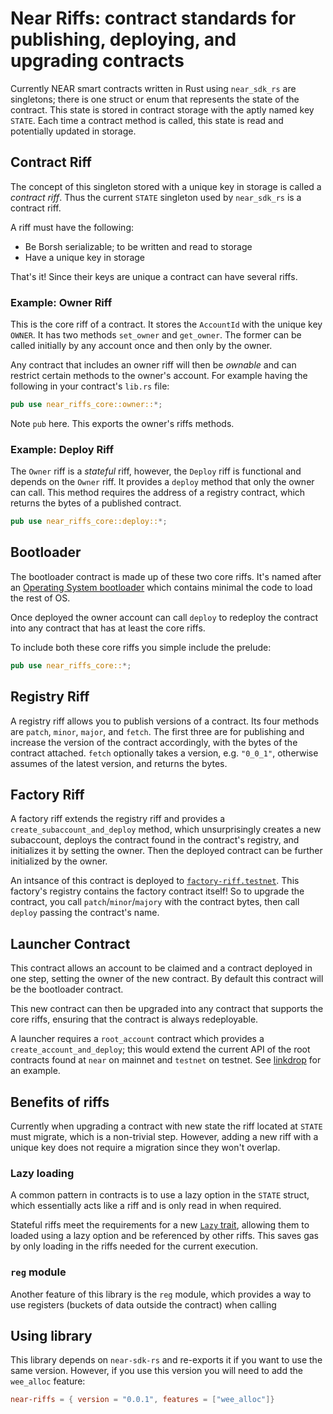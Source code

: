 # Near Riffs: contract standards for publishing, deploying, and upgrading contracts

Currently NEAR smart contracts written in Rust using `near_sdk_rs` are singletons; there is one struct or enum that represents the state of the contract. This state is stored in contract storage with the aptly named key `STATE`. Each time a contract method is called, this state is read and potentially updated in storage.

## Contract Riff

The concept of this singleton stored with a unique key in storage is called a _contract riff_. Thus the current `STATE` singleton used by `near_sdk_rs` is a contract riff.

A riff must have the following:

- Be Borsh serializable; to be written and read to storage
- Have a unique key in storage

That's it! Since their keys are unique a contract can have several riffs.

### Example: Owner Riff

This is the core riff of a contract. It stores the `AccountId` with the unique key `OWNER`. It has two methods `set_owner` and `get_owner`.  The former can be called initially by any account once and then only by the owner.

Any contract that includes an owner riff will then be _ownable_ and can restrict certain methods to the owner's account. For example having the following in your contract's `lib.rs` file:

```rust
pub use near_riffs_core::owner::*;
```

Note `pub` here.  This exports the owner's riffs methods.

### Example: Deploy Riff

The `Owner` riff is a _stateful_ riff, however, the `Deploy` riff is functional and depends on the `Owner` riff. It provides a `deploy` method that only the owner can call. This method requires the address of a registry contract, which returns the bytes of a published contract.

```rust
pub use near_riffs_core::deploy::*;
```

## Bootloader

The bootloader contract is made up of these two core riffs. It's named after an [Operating System bootloader](https://en.wikipedia.org/wiki/Bootloader) which contains minimal the code to load the rest of OS.

Once deployed the owner account can call `deploy` to redeploy the contract into any contract that has at least the core riffs.

To include both these core riffs you simple include the prelude:

```rust
pub use near_riffs_core::*;
```

## Registry Riff

A registry riff allows you to publish versions of a contract. Its four methods are `patch`, `minor`, `major`, and `fetch`.  The first three are for publishing and increase the version of the contract accordingly, with the bytes of the contract attached. `fetch` optionally takes a version, e.g. `"0_0_1"`, otherwise assumes of the latest version, and returns the bytes.

## Factory Riff

A factory riff extends the registry riff and provides a `create_subaccount_and_deploy` method, which unsurprisingly creates a new subaccount, deploys the contract found in the contract's registry, and initializes it by setting the owner.  Then the deployed contract can be further initialized by the owner.

An intsance of this contract is deployed to [`factory-riff.testnet`](https://raen.dev/admin/#/factory-riff.testnet). This factory's registry contains the factory contract itself! So to upgrade the contract, you call `patch`/`minor`/`majory` with the contract bytes, then call `deploy` passing the contract's name.

## Launcher Contract

This contract allows an account to be claimed and a contract deployed in one step, setting the owner of the new contract. By default this contract will be the bootloader contract.

This new contract can then be upgraded into any contract that supports the core riffs, ensuring that the contract is always redeployable.

A launcher requires a `root_account` contract which provides a `create_account_and_deploy`; this would extend the current API of the root contracts found at `near` on mainnet and `testnet` on testnet. See [linkdrop](./contracts/likndrop) for an example.

## Benefits of riffs

Currently when upgrading a contract with new state the riff located at `STATE` must migrate, which is a non-trivial step. However, adding a new riff with a unique key does not require a migration since they won't overlap.

### Lazy loading

A common pattern in contracts is to use a lazy option in the `STATE` struct, which essentially acts like a riff and is only read in when required.

Stateful riffs meet the requirements for a new [`Lazy` trait](./src/lazy/mod.rs), allowing them to loaded using a lazy option and be referenced by other riffs. This saves gas by only loading in the riffs needed for the current execution. 

### `reg` module

Another feature of this library is the `reg` module, which provides a way to use registers (buckets of data outside the contract) when calling 

## Using library

This library depends on `near-sdk-rs` and re-exports it if you want to use the same version. However, if you use this version you will need to add the `wee_alloc` feature:

```toml
near-riffs = { version = "0.0.1", features = ["wee_alloc"]}

```
